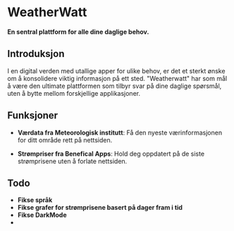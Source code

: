 # WeatherWatt

**En sentral plattform for alle dine daglige behov.**

## Introduksjon

I en digital verden med utallige apper for ulike behov, er det et sterkt ønske om å konsolidere viktig informasjon på ett sted. "Weatherwatt" har som mål å være den ultimate plattformen som tilbyr svar på dine daglige spørsmål, uten å bytte mellom forskjellige applikasjoner.

## Funksjoner

- **Værdata fra Meteorologisk institutt**: Få den nyeste værinformasjonen for ditt område rett på nettsiden.
  
- **Strømpriser fra Benefical Apps**: Hold deg oppdatert på de siste strømprisene uten å forlate nettsiden.



## Todo

- **Fikse språk**
- **Fikse grafer for strømprisene basert på dager fram i tid**
- **Fikse DarkMode**
- 


